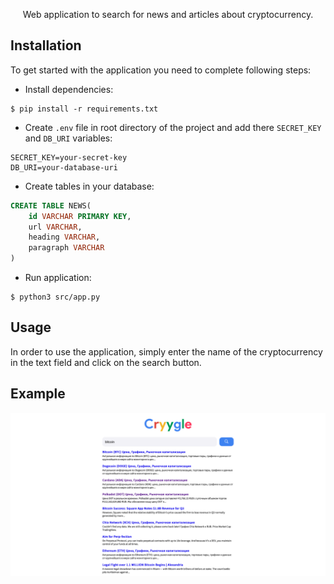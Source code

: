 <p align="center">Web application to search for news and articles about cryptocurrency.</p>

## Installation

To get started with the application you need to complete following steps:

- Install dependencies:

```shell
$ pip install -r requirements.txt
```

- Create `.env` file in root directory of the project and add there `SECRET_KEY` and `DB_URI` variables:

```
SECRET_KEY=your-secret-key
DB_URI=your-database-uri
```

- Create tables in your database:

```sql
CREATE TABLE NEWS(
	id VARCHAR PRIMARY KEY,
	url VARCHAR,
	heading VARCHAR,
	paragraph VARCHAR
)
```

- Run application:

```shell
$ python3 src/app.py
```

## Usage

In order to use the application, simply enter the name of the cryptocurrency in the text field and click on the search button.

## Example

<p align="center">
  <img src="https://github.com/onl1ner/onl1ner/blob/master/Resources/cryygle/preview.png?raw=true" alt="preview" />
</p>
